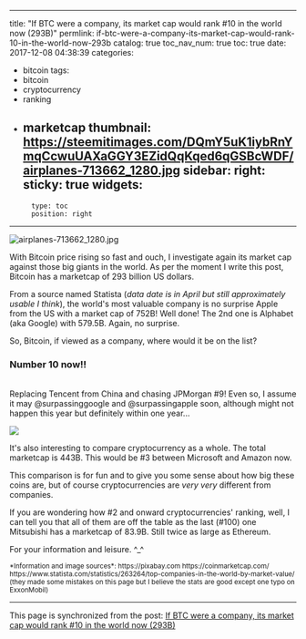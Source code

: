 
---
title: "If BTC were a company, its market cap would rank #10 in the world now (293B)"
permlink: if-btc-were-a-company-its-market-cap-would-rank-10-in-the-world-now-293b
catalog: true
toc_nav_num: true
toc: true
date: 2017-12-08 04:38:39
categories:
- bitcoin
tags:
- bitcoin
- cryptocurrency
- ranking
- marketcap
thumbnail: https://steemitimages.com/DQmY5uK1iybRnYmqCcwuUAXaGGY3EZidQqKqed6qGSBcWDF/airplanes-713662_1280.jpg
sidebar:
    right:
        sticky: true
widgets:
    -
        type: toc
        position: right
---


![airplanes-713662_1280.jpg](https://steemitimages.com/DQmY5uK1iybRnYmqCcwuUAXaGGY3EZidQqKqed6qGSBcWDF/airplanes-713662_1280.jpg)

With Bitcoin price rising so fast and ouch, I investigate again its market cap against those big giants in the world. As per the moment I write this post, Bitcoin has a marketcap of 293 billion US dollars.

From a source named Statista (*data date is in April but still approximately usable I think*), the world's most valuable company is no surprise Apple from the US with a market cap of 752B! Well done! The 2nd one is Alphabet (aka Google) with 579.5B. Again, no surprise.

So, Bitcoin, if viewed as a company, where would it be on the list?

### Number 10 now!!

<br>Replacing Tencent from China and chasing JPMorgan #9! Even so, I assume it may @surpassinggoogle and @surpassingapple soon, although might not happen this year but definitely within one year...

![](https://steemitimages.com/DQmQhRpyipEY82gqhuE6uuA3nuQMjaLXuyRnG7sh661aWQ4/image.png)

It's also interesting to compare cryptocurrency as a whole. The total marketcap is 443B. This would be #3 between Microsoft and Amazon now. 

This comparison is for fun and to give you some sense about how big these coins are, but of course cryptocurrencies are *very very* different from companies.

If you are wondering how #2 and onward cryptocurrencies' ranking, well, I can tell you that all of them are off the table as the last (#100) one Mitsubishi has a marketcap of 83.9B. Still twice as large as Ethereum.

For your information and leisure. ^_^

<sub>
*Information and image sources*:
https://pixabay.com
https://coinmarketcap.com/
https://www.statista.com/statistics/263264/top-companies-in-the-world-by-market-value/ (they made some mistakes on this page but I believe the stats are good except one typo on ExxonMobil)

</sub>

- - -

This page is synchronized from the post: [If BTC were a company, its market cap would rank #10 in the world now (293B)](https://steemit.com/@deanliu/if-btc-were-a-company-its-market-cap-would-rank-10-in-the-world-now-293b)
